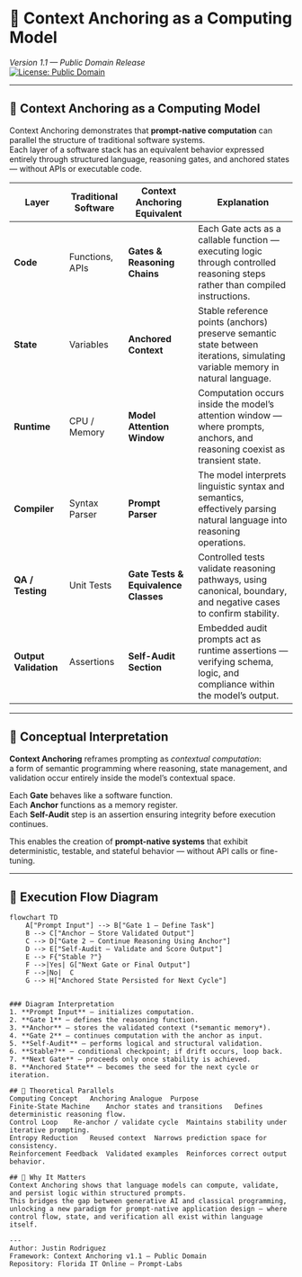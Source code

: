 # 🧠 Context Anchoring as a Computing Model
*Version 1.1 — Public Domain Release*  
[![License: Public Domain](https://img.shields.io/badge/license-Public%20Domain-brightgreen.svg)](./LICENSE)

---

## 🚀 Context Anchoring as a Computing Model

Context Anchoring demonstrates that **prompt-native computation** can parallel the structure of traditional software systems.  
Each layer of a software stack has an equivalent behavior expressed entirely through structured language, reasoning gates, and anchored states — without APIs or executable code.

| **Layer** | **Traditional Software** | **Context Anchoring Equivalent** | **Explanation** |
|------------|---------------------------|----------------------------------|-----------------|
| **Code** | Functions, APIs | **Gates & Reasoning Chains** | Each Gate acts as a callable function — executing logic through controlled reasoning steps rather than compiled instructions. |
| **State** | Variables | **Anchored Context** | Stable reference points (anchors) preserve semantic state between iterations, simulating variable memory in natural language. |
| **Runtime** | CPU / Memory | **Model Attention Window** | Computation occurs inside the model’s attention window — where prompts, anchors, and reasoning coexist as transient state. |
| **Compiler** | Syntax Parser | **Prompt Parser** | The model interprets linguistic syntax and semantics, effectively parsing natural language into reasoning operations. |
| **QA / Testing** | Unit Tests | **Gate Tests & Equivalence Classes** | Controlled tests validate reasoning pathways, using canonical, boundary, and negative cases to confirm stability. |
| **Output Validation** | Assertions | **Self-Audit Section** | Embedded audit prompts act as runtime assertions — verifying schema, logic, and compliance within the model’s output. |

---

## 🧭 Conceptual Interpretation

**Context Anchoring** reframes prompting as *contextual computation*:  
a form of semantic programming where reasoning, state management, and validation occur entirely inside the model’s contextual space.

Each **Gate** behaves like a software function.  
Each **Anchor** functions as a memory register.  
Each **Self-Audit** step is an assertion ensuring integrity before execution continues.

This enables the creation of **prompt-native systems** that exhibit deterministic, testable, and stateful behavior — without API calls or fine-tuning.

---
## 🧩 Execution Flow Diagram

```mermaid
flowchart TD
    A["Prompt Input"] --> B["Gate 1 – Define Task"]
    B --> C["Anchor – Store Validated Output"]
    C --> D["Gate 2 – Continue Reasoning Using Anchor"]
    D --> E["Self-Audit – Validate and Score Output"]
    E --> F{"Stable ?"}
    F -->|Yes| G["Next Gate or Final Output"]
    F -->|No|  C
    G --> H["Anchored State Persisted for Next Cycle"]


### Diagram Interpretation
1. **Prompt Input** — initializes computation.  
2. **Gate 1** — defines the reasoning function.  
3. **Anchor** — stores the validated context (*semantic memory*).  
4. **Gate 2** — continues computation with the anchor as input.  
5. **Self-Audit** — performs logical and structural validation.  
6. **Stable?** — conditional checkpoint; if drift occurs, loop back.  
7. **Next Gate** — proceeds only once stability is achieved.  
8. **Anchored State** — becomes the seed for the next cycle or iteration.

## 🧮 Theoretical Parallels
Computing Concept	Anchoring Analogue	Purpose
Finite-State Machine	Anchor states and transitions	Defines deterministic reasoning flow.
Control Loop	Re-anchor / validate cycle	Maintains stability under iterative prompting.
Entropy Reduction	Reused context	Narrows prediction space for consistency.
Reinforcement Feedback	Validated examples	Reinforces correct output behavior.

## 🧱 Why It Matters
Context Anchoring shows that language models can compute, validate, and persist logic within structured prompts.
This bridges the gap between generative AI and classical programming, unlocking a new paradigm for prompt-native application design — where control flow, state, and verification all exist within language itself.

---
Author: Justin Rodriguez
Framework: Context Anchoring v1.1 — Public Domain
Repository: Florida IT Online — Prompt-Labs
